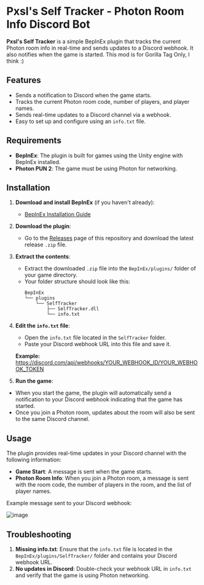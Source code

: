# Pxsl's Self Tracker - Photon Room Info Discord Bot

**Pxsl's Self Tracker** is a simple BepInEx plugin that tracks the current Photon room info in real-time and sends updates to a Discord webhook. It also notifies when the game is started. This mod is for Gorilla Tag Only, I think :)

## Features
- Sends a notification to Discord when the game starts.
- Tracks the current Photon room code, number of players, and player names.
- Sends real-time updates to a Discord channel via a webhook.
- Easy to set up and configure using an `info.txt` file.

## Requirements
- **BepInEx**: The plugin is built for games using the Unity engine with BepInEx installed.
- **Photon PUN 2**: The game must be using Photon for networking.

## Installation

1. **Download and install BepInEx** (if you haven't already):
   - [BepInEx Installation Guide](https://bepinex.github.io/bepinex_docs/master/articles/user_guide/installation/index.html)
   
2. **Download the plugin**:
   - Go to the [Releases](https://github.com/your-repo-name/releases) page of this repository and download the latest release `.zip` file.

3. **Extract the contents**:
   - Extract the downloaded `.zip` file into the `BepInEx/plugins/` folder of your game directory.
   - Your folder structure should look like this:
     ```
     BepInEx
     └── plugins
         └── SelfTracker
             ├── SelfTracker.dll
             └── info.txt
     ```

4. **Edit the `info.txt` file**:
   - Open the `info.txt` file located in the `SelfTracker` folder.
   - Paste your Discord webhook URL into this file and save it.

   **Example:**
   https://discord.com/api/webhooks/YOUR_WEBHOOK_ID/YOUR_WEBHOOK_TOKEN


5. **Run the game**:
- When you start the game, the plugin will automatically send a notification to your Discord webhook indicating that the game has started.
- Once you join a Photon room, updates about the room will also be sent to the same Discord channel.

## Usage

The plugin provides real-time updates in your Discord channel with the following information:
- **Game Start**: A message is sent when the game starts.
- **Photon Room Info**: When you join a Photon room, a message is sent with the room code, the number of players in the room, and the list of player names.

Example message sent to your Discord webhook:

![image](https://github.com/user-attachments/assets/d96ef499-cc42-4bee-9277-ec510fcc9921)


## Troubleshooting
1. **Missing info.txt**: Ensure that the `info.txt` file is located in the `BepInEx/plugins/SelfTracker/` folder and contains your Discord webhook URL.
2. **No updates in Discord**: Double-check your webhook URL in `info.txt` and verify that the game is using Photon networking.
